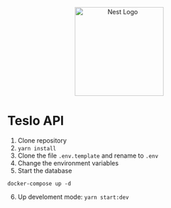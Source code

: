 <p align="center">
  <a href="http://nestjs.com/" target="blank"><img src="https://nestjs.com/img/logo-small.svg" width="200" alt="Nest Logo" /></a>
</p>

# Teslo API

1. Clone repository
2. ```yarn install```
3. Clone the file ```.env.template``` and rename to ```.env```
4. Change the environment variables
5. Start the database
```
docker-compose up -d
```
6. Up develoment mode: ```yarn start:dev```
